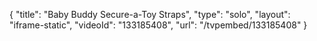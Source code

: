 {
    "title": "Baby Buddy Secure-a-Toy Straps",
    "type": "solo",
    "layout": "iframe-static",
    "videoId": "133185408",
    "url": "\/tvpembed\/133185408"
}